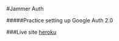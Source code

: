 #Jammer Auth

#####Practice setting up Google Auth 2.0

###Live site
[heroku](https://jammer-auth.herokuapp.com/)
